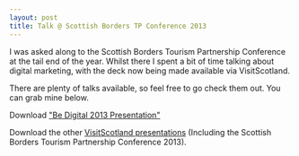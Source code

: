 ```yaml
---
layout: post
title: Talk @ Scottish Borders TP Conference 2013
---
```

I was asked along to the Scottish Borders Tourism Partnership Conference at the tail end of the year. Whilst there I spent a bit of time talking about digital marketing, with the deck now being made available via VisitScotland.

There are plenty of talks available, so feel free to go check them out. You can grab mine below.

Download ["Be Digital 2013 Presentation"](http://www.visitscotland.org/pdf/BeDigital.pdf)

Download the other [VisitScotland presentations](http://www.visitscotland.org/business_support/events_and_training/presentation_listing.aspx) (Including the Scottish Borders Tourism Partnership Conference 2013).
